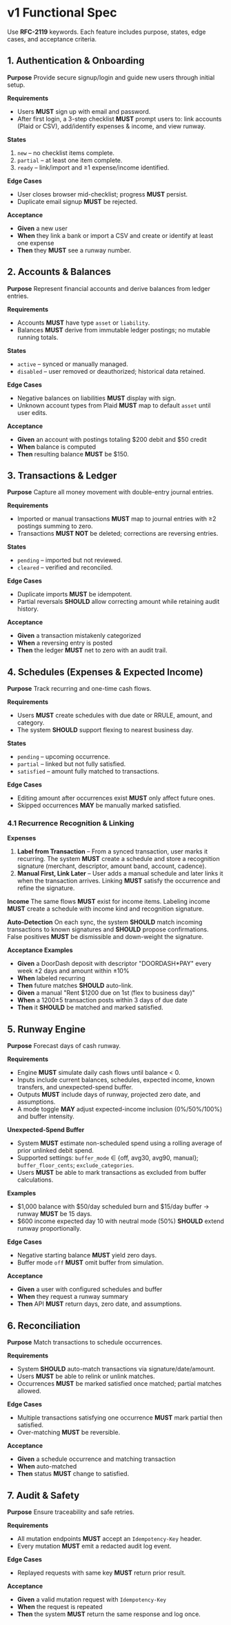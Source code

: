 # v1 Functional Spec

Use **RFC-2119** keywords. Each feature includes purpose, states, edge cases, and acceptance criteria.

## 1. Authentication & Onboarding
**Purpose**
Provide secure signup/login and guide new users through initial setup.

**Requirements**
- Users **MUST** sign up with email and password.
- After first login, a 3-step checklist **MUST** prompt users to: link accounts (Plaid or CSV), add/identify expenses & income, and view runway.

**States**
1. `new` – no checklist items complete.
2. `partial` – at least one item complete.
3. `ready` – link/import and ≥1 expense/income identified.

**Edge Cases**
- User closes browser mid-checklist; progress **MUST** persist.
- Duplicate email signup **MUST** be rejected.

**Acceptance**
- **Given** a new user
- **When** they link a bank or import a CSV and create or identify at least one expense
- **Then** they **MUST** see a runway number.

## 2. Accounts & Balances
**Purpose**
Represent financial accounts and derive balances from ledger entries.

**Requirements**
- Accounts **MUST** have type `asset` or `liability`.
- Balances **MUST** derive from immutable ledger postings; no mutable running totals.

**States**
- `active` – synced or manually managed.
- `disabled` – user removed or deauthorized; historical data retained.

**Edge Cases**
- Negative balances on liabilities **MUST** display with sign.
- Unknown account types from Plaid **MUST** map to default `asset` until user edits.

**Acceptance**
- **Given** an account with postings totaling $200 debit and $50 credit
- **When** balance is computed
- **Then** resulting balance **MUST** be $150.

## 3. Transactions & Ledger
**Purpose**
Capture all money movement with double-entry journal entries.

**Requirements**
- Imported or manual transactions **MUST** map to journal entries with ≥2 postings summing to zero.
- Transactions **MUST NOT** be deleted; corrections are reversing entries.

**States**
- `pending` – imported but not reviewed.
- `cleared` – verified and reconciled.

**Edge Cases**
- Duplicate imports **MUST** be idempotent.
- Partial reversals **SHOULD** allow correcting amount while retaining audit history.

**Acceptance**
- **Given** a transaction mistakenly categorized
- **When** a reversing entry is posted
- **Then** the ledger **MUST** net to zero with an audit trail.

## 4. Schedules (Expenses & Expected Income)
**Purpose**
Track recurring and one-time cash flows.

**Requirements**
- Users **MUST** create schedules with due date or RRULE, amount, and category.
- The system **SHOULD** support flexing to nearest business day.

**States**
- `pending` – upcoming occurrence.
- `partial` – linked but not fully satisfied.
- `satisfied` – amount fully matched to transactions.

**Edge Cases**
- Editing amount after occurrences exist **MUST** only affect future ones.
- Skipped occurrences **MAY** be manually marked satisfied.

### 4.1 Recurrence Recognition & Linking
**Expenses**
1. **Label from Transaction** – From a synced transaction, user marks it recurring. The system **MUST** create a schedule and store a recognition signature (merchant, descriptor, amount band, account, cadence).
2. **Manual First, Link Later** – User adds a manual schedule and later links it when the transaction arrives. Linking **MUST** satisfy the occurrence and refine the signature.

**Income**
The same flows **MUST** exist for income items. Labeling income **MUST** create a schedule with income kind and recognition signature.

**Auto-Detection**
On each sync, the system **SHOULD** match incoming transactions to known signatures and **SHOULD** propose confirmations. False positives **MUST** be dismissible and down-weight the signature.

**Acceptance Examples**
- **Given** a DoorDash deposit with descriptor "DOORDASH*PAY" every week ±2 days and amount within ±10%
- **When** labeled recurring
- **Then** future matches **SHOULD** auto-link.
- **Given** a manual "Rent $1200 due on 1st (flex to business day)"
- **When** a $1200 ±$5 transaction posts within 3 days of due date
- **Then** it **SHOULD** be matched and marked satisfied.

## 5. Runway Engine
**Purpose**
Forecast days of cash runway.

**Requirements**
- Engine **MUST** simulate daily cash flows until balance < 0.
- Inputs include current balances, schedules, expected income, known transfers, and unexpected-spend buffer.
- Outputs **MUST** include days of runway, projected zero date, and assumptions.
- A mode toggle **MAY** adjust expected-income inclusion (0%/50%/100%) and buffer intensity.

**Unexpected-Spend Buffer**
- System **MUST** estimate non-scheduled spend using a rolling average of prior unlinked debit spend.
- Supported settings: `buffer_mode` ∈ {off, avg30, avg90, manual}; `buffer_floor_cents`; `exclude_categories`.
- Users **MUST** be able to mark transactions as excluded from buffer calculations.

**Examples**
- $1,000 balance with $50/day scheduled burn and $15/day buffer → runway **MUST** be 15 days.
- $600 income expected day 10 with neutral mode (50%) **SHOULD** extend runway proportionally.

**Edge Cases**
- Negative starting balance **MUST** yield zero days.
- Buffer mode `off` **MUST** omit buffer from simulation.

**Acceptance**
- **Given** a user with configured schedules and buffer
- **When** they request a runway summary
- **Then** API **MUST** return days, zero date, and assumptions.

## 6. Reconciliation
**Purpose**
Match transactions to schedule occurrences.

**Requirements**
- System **SHOULD** auto-match transactions via signature/date/amount.
- Users **MUST** be able to relink or unlink matches.
- Occurrences **MUST** be marked satisfied once matched; partial matches allowed.

**Edge Cases**
- Multiple transactions satisfying one occurrence **MUST** mark partial then satisfied.
- Over-matching **MUST** be reversible.

**Acceptance**
- **Given** a schedule occurrence and matching transaction
- **When** auto-matched
- **Then** status **MUST** change to satisfied.

## 7. Audit & Safety
**Purpose**
Ensure traceability and safe retries.

**Requirements**
- All mutation endpoints **MUST** accept an `Idempotency-Key` header.
- Every mutation **MUST** emit a redacted audit log event.

**Edge Cases**
- Replayed requests with same key **MUST** return prior result.

**Acceptance**
- **Given** a valid mutation request with `Idempotency-Key`
- **When** the request is repeated
- **Then** the system **MUST** return the same response and log once.

